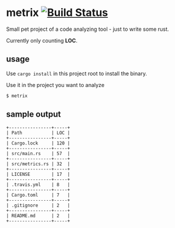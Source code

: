 # metrix [![Build Status][travis-image]][travis-url]
Small pet project of a code analyzing tool - just to write some rust.

Currently only counting __LOC__.

## usage
Use `cargo install` in this project root to install the binary.

Use it in the project you want to analyze
```bash
$ metrix
```

## sample output
```
+----------------+-----+
| Path           | LOC |
+----------------+-----+
| Cargo.lock     | 120 |
+----------------+-----+
| src/main.rs    | 57  |
+----------------+-----+
| src/metrics.rs | 32  |
+----------------+-----+
| LICENSE        | 17  |
+----------------+-----+
| .travis.yml    | 8   |
+----------------+-----+
| Cargo.toml     | 7   |
+----------------+-----+
| .gitignore     | 2   |
+----------------+-----+
| README.md      | 2   |
+----------------+-----+
```

[travis-image]: https://api.travis-ci.org/BenjaminEckardt/metrix.svg?branch=master
[travis-url]: https://travis-ci.org/BenjaminEckardt/metrix

